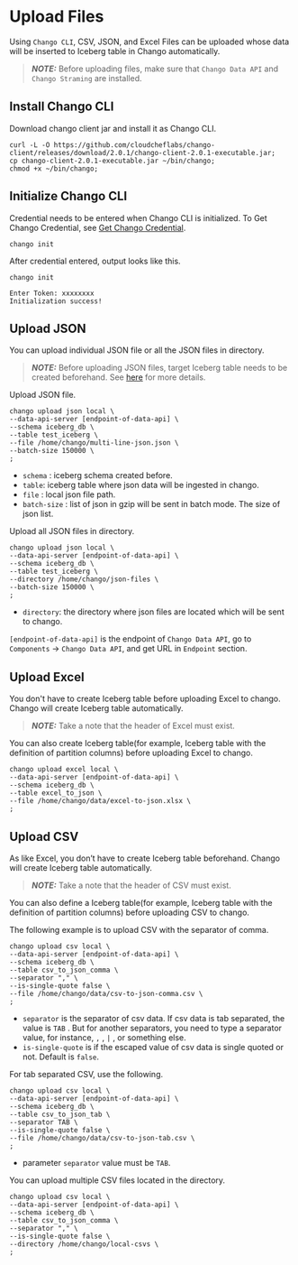 # Upload Files

Using `Chango CLI`, CSV, JSON, and Excel Files can be uploaded whose data will be inserted to Iceberg table in Chango automatically.

> **_NOTE:_** Before uploading files, make sure that `Chango Data API` and `Chango Straming` are installed.

## Install Chango CLI

Download chango client jar and install it as Chango CLI.
```agsl
curl -L -O https://github.com/cloudcheflabs/chango-client/releases/download/2.0.1/chango-client-2.0.1-executable.jar;
cp chango-client-2.0.1-executable.jar ~/bin/chango;
chmod +x ~/bin/chango;
```

## Initialize Chango CLI

Credential needs to be entered when Chango CLI is initialized.
To Get Chango Credential, see <a href="../../user-guide/cred">Get Chango Credential</a>.
```agsl
chango init
```

After credential entered, output looks like this.
```agsl
chango init

Enter Token: xxxxxxxx
Initialization success!
```

## Upload JSON

You can upload individual JSON file or all the JSON files in directory.

> **_NOTE:_** Before uploading JSON files, target Iceberg table needs to be created beforehand. 
> See <a href="../streaming/#create-iceberg-table-before-sending-json-events">here</a> for more details.

Upload JSON file.

```
chango upload json local \
--data-api-server [endpoint-of-data-api] \
--schema iceberg_db \
--table test_iceberg \
--file /home/chango/multi-line-json.json \
--batch-size 150000 \
;
```

- `schema` : iceberg schema created before.
- `table`: iceberg table where json data will be ingested in chango.
- `file` : local json file path.
- `batch-size` : list of json in gzip will be sent in batch mode. The size of json list.


Upload all JSON files in directory.

```
chango upload json local \
--data-api-server [endpoint-of-data-api] \
--schema iceberg_db \
--table test_iceberg \
--directory /home/chango/json-files \
--batch-size 150000 \
;
```

- `directory`: the directory where json files are located which will be sent to chango.

`[endpoint-of-data-api]` is the endpoint of `Chango Data API`, go to `Components` -> `Chango Data API`, and get URL in `Endpoint` section.


## Upload Excel

You don't have to create Iceberg table before uploading Excel to chango. Chango will create Iceberg table automatically.

> **_NOTE:_** Take a note that the header of Excel must exist.

You can also create Iceberg table(for example, Iceberg table with the definition of partition columns) before uploading Excel to chango.

```
chango upload excel local \
--data-api-server [endpoint-of-data-api] \
--schema iceberg_db \
--table excel_to_json \
--file /home/chango/data/excel-to-json.xlsx \
;
```


## Upload CSV

As like Excel, you don’t have to create Iceberg table beforehand. Chango will create Iceberg table automatically.

> **_NOTE:_** Take a note that the header of CSV must exist.

You can also define a Iceberg table(for example, Iceberg table with the definition of partition columns) before uploading CSV to chango.


The following example is to upload CSV with the separator of comma.

```
chango upload csv local \
--data-api-server [endpoint-of-data-api] \
--schema iceberg_db \
--table csv_to_json_comma \
--separator "," \
--is-single-quote false \
--file /home/chango/data/csv-to-json-comma.csv \
;
```

- `separator` is the separator of csv data. If csv data is tab separated, the value is `TAB` . But for another separators, you need to type a separator value, for instance,  `,` , `|` , or something else.
- `is-single-quote` is if the escaped value of csv data is single quoted or not. Default is `false`.

For tab separated CSV, use the following.

```
chango upload csv local \
--data-api-server [endpoint-of-data-api] \
--schema iceberg_db \
--table csv_to_json_tab \
--separator TAB \
--is-single-quote false \
--file /home/chango/data/csv-to-json-tab.csv \
;
```

- parameter `separator` value must be `TAB`.

You can upload multiple CSV files located in the directory.

```
chango upload csv local \
--data-api-server [endpoint-of-data-api] \
--schema iceberg_db \
--table csv_to_json_comma \
--separator "," \
--is-single-quote false \
--directory /home/chango/local-csvs \
;
```